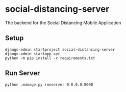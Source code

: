 # social-distancing-server
The backend for the Social Distancing Mobile Application

## Setup
	django-admin startproject social-distancing-server
	django-admin startapp api
	python -m pip install -r requirements.txt

## Run Server
	python .manage.py runserver 0.0.0.0:8000
